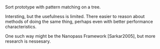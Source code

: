 Sort prototype with pattern matching on a tree.

Intersting, but the usefulness is limited. There easier to reason about methods
of doing the same thing, perhaps even with better performance characteristics.

One such way might be the Nanopass Framework [Sarkar2005], but more research is
nessesary.
